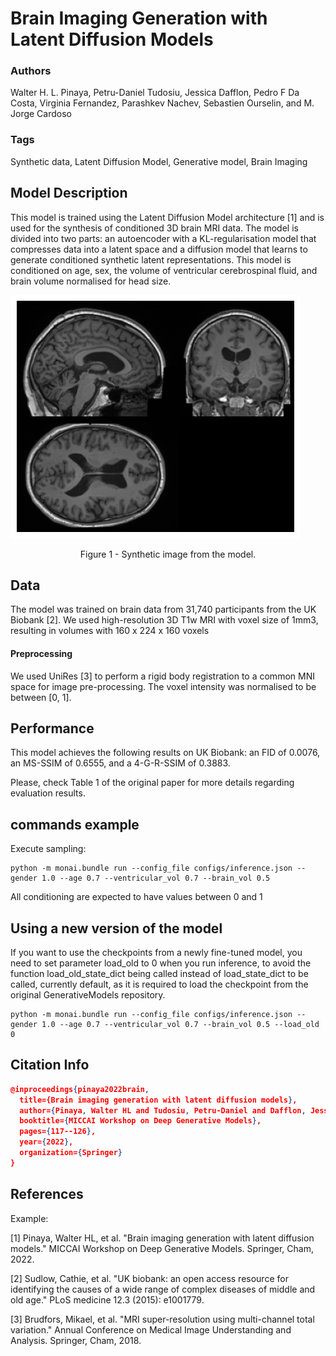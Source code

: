 # Brain Imaging Generation with Latent Diffusion Models

### **Authors**

Walter H. L. Pinaya, Petru-Daniel Tudosiu, Jessica Dafflon, Pedro F Da Costa, Virginia Fernandez, Parashkev Nachev,
Sebastien Ourselin, and M. Jorge Cardoso

### **Tags**
Synthetic data, Latent Diffusion Model, Generative model, Brain Imaging

## **Model Description**
This model is trained using the Latent Diffusion Model architecture [1] and is used for the synthesis of conditioned 3D
brain MRI data. The model is divided into two parts: an autoencoder with a KL-regularisation model that compresses data
into a latent space and a diffusion model that learns to generate conditioned synthetic latent representations. This
model is conditioned on age, sex, the volume of ventricular cerebrospinal fluid, and brain volume normalised for head size.

![](./figure_1.png) <br>
<p align="center">
Figure 1 - Synthetic image from the model. </p>


## **Data**
The model was trained on brain data from 31,740 participants from the UK Biobank [2]. We used high-resolution 3D T1w MRI with voxel size of 1mm3, resulting in volumes with 160 x 224 x 160 voxels

#### **Preprocessing**
We used UniRes [3] to perform a rigid body registration to a common MNI space for image pre-processing. The voxel intensity was normalised to be between [0, 1].

## **Performance**
This model achieves the following results on UK Biobank: an FID of 0.0076, an MS-SSIM of 0.6555, and a 4-G-R-SSIM of 0.3883.

Please, check Table 1 of the original paper for more details regarding evaluation results.


## **commands example**

Execute sampling:

```shell
python -m monai.bundle run --config_file configs/inference.json --gender 1.0 --age 0.7 --ventricular_vol 0.7 --brain_vol 0.5
```

All conditioning are expected to have values between 0 and 1

## Using a new version of the model

If you want to use the checkpoints from a newly fine-tuned model, you need to set parameter load_old to 0 when you run inference,
to avoid the function load_old_state_dict being called instead of load_state_dict to be called, currently default, as it is
required to load the checkpoint from the original GenerativeModels repository.

```shell
python -m monai.bundle run --config_file configs/inference.json --gender 1.0 --age 0.7 --ventricular_vol 0.7 --brain_vol 0.5 --load_old 0
```

## **Citation Info**

```json
@inproceedings{pinaya2022brain,
  title={Brain imaging generation with latent diffusion models},
  author={Pinaya, Walter HL and Tudosiu, Petru-Daniel and Dafflon, Jessica and Da Costa, Pedro F and Fernandez, Virginia and Nachev, Parashkev and Ourselin, Sebastien and Cardoso, M Jorge},
  booktitle={MICCAI Workshop on Deep Generative Models},
  pages={117--126},
  year={2022},
  organization={Springer}
}
```

## **References**

Example:

[1] Pinaya, Walter HL, et al. "Brain imaging generation with latent diffusion models." MICCAI Workshop on Deep Generative Models. Springer, Cham, 2022.

[2] Sudlow, Cathie, et al. "UK biobank: an open access resource for identifying the causes of a wide range of complex diseases of middle and old age." PLoS medicine 12.3 (2015): e1001779.

[3] Brudfors, Mikael, et al. "MRI super-resolution using multi-channel total variation." Annual Conference on Medical Image Understanding and Analysis. Springer, Cham, 2018.
